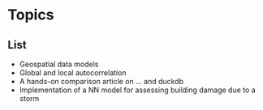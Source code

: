 # Topics

## List
* Geospatial data models
* Global and local autocorrelation 
* A hands-on comparison article on ... and duckdb
* Implementation of a NN model for assessing building damage due to a storm

## 
